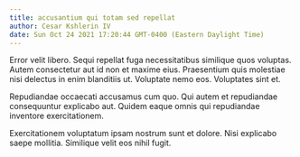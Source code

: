```yaml
---
title: accusantium qui totam sed repellat
author: Cesar Kshlerin IV
date: Sun Oct 24 2021 17:20:44 GMT-0400 (Eastern Daylight Time)
---
```

Error velit libero. Sequi repellat fuga necessitatibus similique quos voluptas. Autem consectetur aut id non et maxime eius. Praesentium quis molestiae nisi delectus in enim blanditiis ut. Voluptate nemo eos. Voluptates sint et.

 Repudiandae occaecati accusamus cum quo. Qui autem et repudiandae consequuntur explicabo aut. Quidem eaque omnis qui repudiandae inventore exercitationem.

 Exercitationem voluptatum ipsam nostrum sunt et dolore. Nisi explicabo saepe mollitia. Similique velit eos nihil fugit.